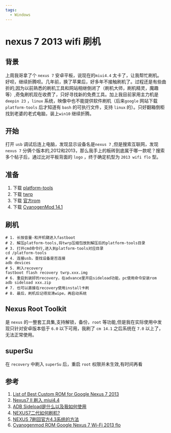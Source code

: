```yaml
---
tags:
  - Windows
---
```

# nexus 7 2013 wifi 刷机

## 背景
上周我哥拿了个 `nexus 7` 安卓平板，说现在的`miui4.4` 太卡了，让我帮忙刷机。好呗，继续折腾呗。几年前，换了苹果后，好多年不接触刷机了。过程还是有些曲折的,因为以前熟悉的刷机工具和网站相继倒闭了（刷机大师，刷机精灵，魔趣等）,奇兔刷机现在收费了，只好寻找新的免费工具。加上我目前家用主力机是 `deepin 23` ，`linux` 系统，映像中也不能提供软件刷机（后来`google` 网站下载 `platform-tools` 后才知道有 `bash` 的可执行文件，支持 `linux` 的）。只好翻箱倒柜找到老婆的老式电脑，装上`win10` 继续折腾。

## 开始
打开 `usb` 调试后连上电脑，发现显示设备名是`nexus 7` ,但是搜索互联网，发现 `nexus 7` 分俩个版本的,2012和2013，那么我手上的板砖到底属于哪一款呢？搜索多个帖子后，通过比对平板背面的 `logo` ，终于确定机型为 `2013 wifi flo` 型。

## 准备
1. 下载 [platform-tools](https://dl.google.com/android/repository/platform-tools-latest-windows.zip)
1. 下载 [twrp](https://dl.twrp.me/flo/)
1. 下载 [官方rom](https://developers.google.com/android/nexus/images)
1. 下载 [CyanogenMod 14.1](https://cyanogenmodroms.com/flo/)

## 刷机
```shell
# 1. 长按音量-和开机键进入fastboot
# 2. 解压platform-tools,将twrp压缩包放到解压后的platform-tools目录
# 3. 打开cmd命令行,进入到platform-tools对应目录
cd /platform-tools
# 4. 连接usb，查找设备是否连接
adb devices
# 5. 刷入recovery
fastboot flash recovery twrp.xxx.img
# 6. 重启到装好的recovery，在advance里开启sideload功能，pc使用命令安装rom
adb sideload xxx.zip
# 7. 也可以直接在recovery使用install卡刷
# 8. 最后，刷机后记得双清wipe，再启动系统
```


## Nexus Root Toolkit
是 `nexus` 的一整套工具集,支持解锁，备份，`root` 等功能,但是我在实际使用中发现只针对安卓版本低于 `6.0` 以下可用，我刷了 `cm 14.1` 之后系统在 `7.0` 以上了，无法正常使用。

## superSu
在 `recovery` 中刷入 `superSu` 后，重启 `root` 权限并未生效,有时间再看

## 参考
1. [List of Best Custom ROM for Google Nexus 7 2013](https://www.getdroidtips.com/custom-rom-nexus-7-2013/#google_vignette)
1. [Nexus7 II 刷入 miui4.4](https://github.com/xx-sec/xx-sec/issues/21)
1. [ADB Sideload是什么以及我如何使用](https://www.kancloud.cn/hancf/twrp_cn/2160303)
1. [NEXUS7二代如何刷机?](https://www.zhihu.com/question/22821607)
1. [NEXUS 7刷回官方4.3系统的方法](https://kzpu.com/archives/3157.html)
1. [Cyanogenmod ROM Google Nexus 7 Wi-Fi 2013 flo](https://cyanogenmodroms.com/flo/)
